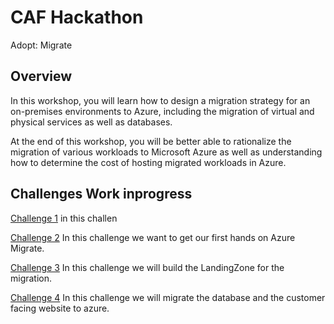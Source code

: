 # CAF Hackathon

Adopt: Migrate

## Overview

In this workshop, you will learn how to design a migration strategy for an on-premises environments to Azure, including the migration of virtual and physical services as well as databases.

At the end of this workshop, you will be better able to rationalize the migration of various workloads to Microsoft Azure as well as understanding how to determine the cost of hosting migrated workloads in Azure.

## Challenges **Work inprogress**

[Challenge 1](./challenges/challenge1.md)
in this challen

[Challenge 2](./challenges/challenge2.md)
In this challenge we want to get our first hands on Azure Migrate.

[Challenge 3](./challenges/challenge3.md)
In this challenge we will build the LandingZone for the migration.

[Challenge 4](challenges/challenge4.md)
In this challenge we will migrate the database and the customer facing website to azure.
